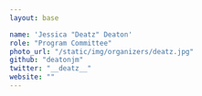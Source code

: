```yaml
---
layout: base

name: 'Jessica "Deatz" Deaton'
role: "Program Committee"
photo_url: "/static/img/organizers/deatz.jpg"
github: "deatonjm"
twitter: "__deatz__"
website: ""
---
```

